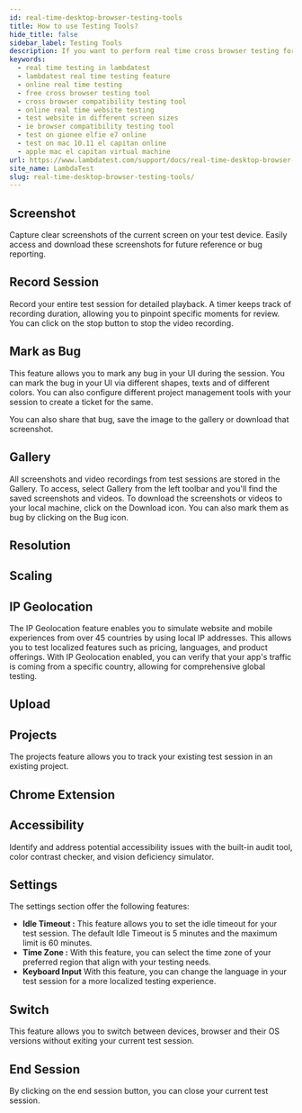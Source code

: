 ```yaml
---
id: real-time-desktop-browser-testing-tools
title: How to use Testing Tools?
hide_title: false
sidebar_label: Testing Tools
description: If you want to perform real time cross browser testing for your website on LambdaTest using the desktop.
keywords:
  - real time testing in lambdatest
  - lambdatest real time testing feature
  - online real time testing
  - free cross browser testing tool
  - cross browser compatibility testing tool
  - online real time website testing
  - test website in different screen sizes
  - ie browser compatibility testing tool
  - test on gionee elfie e7 online
  - test on mac 10.11 el capitan online
  - apple mac el capitan virtual machine
url: https://www.lambdatest.com/support/docs/real-time-desktop-browser-testing-tools/
site_name: LambdaTest
slug: real-time-desktop-browser-testing-tools/
---
```


<script type="application/ld+json"
      dangerouslySetInnerHTML={{ __html: JSON.stringify({
       "@context": "https://schema.org",
        "@type": "BreadcrumbList",
        "itemListElement": [{
          "@type": "ListItem",
          "position": 1,
          "name": "LambdaTest",
          "item": "https://www.lambdatest.com"
        },{
          "@type": "ListItem",
          "position": 2,
          "name": "Support",
          "item": "https://www.lambdatest.com/support/docs/"
        },{
          "@type": "ListItem",
          "position": 3,
          "name": "Real Time Desktop Browser Testing",
          "item": "https://www.lambdatest.com/support/docs/real-time-desktop-browser-testing-tools/"
        }]
      })
    }}
></script>

## Screenshot
Capture clear screenshots of the current screen on your test device. Easily access and download these screenshots for future reference or bug reporting.

## Record Session
Record your entire test session for detailed playback. A timer keeps track of recording duration, allowing you to pinpoint specific moments for review. You can click on the stop button to stop the video recording.

## Mark as Bug
This feature allows you to mark any bug in your UI during the session. You can mark the bug in your UI via different shapes, texts and of different colors. You can also configure different project management tools with your session to create a ticket for the same.

You can also share that bug, save the image to the gallery or download that screenshot.

## Gallery
All screenshots and video recordings from test sessions are stored in the Gallery. To access, select Gallery from the left toolbar and you'll find the saved screenshots and videos. To download the screenshots or videos to your local machine, click on the Download icon. You can also mark them as bug by clicking on the Bug icon.

## Resolution

## Scaling
 
## IP Geolocation
The IP Geolocation feature enables you to simulate website and mobile experiences from over 45 countries by using local IP addresses. This allows you to test localized features such as pricing, languages, and product offerings. With IP Geolocation enabled, you can verify that your app's traffic is coming from a specific country, allowing for comprehensive global testing.

## Upload

## Projects
The projects feature allows you to track your existing test session in an existing project.

## Chrome Extension

## Accessibility
Identify and address potential accessibility issues with the built-in audit tool, color contrast checker, and vision deficiency simulator.

## Settings
The settings section offer the following features:
- **Idle Timeout :** This feature allows you to set the idle timeout for your test session. The default Idle Timeout is 5 minutes and the maximum limit is 60 minutes.
- **Time Zone :** With this feature, you can select the time zone of your preferred region that align with your testing needs.
- **Keyboard Input** With this feature, you can change the language in your test session for a more localized testing experience.
 
## Switch
This feature allows you to switch between devices, browser and their OS versions without exiting your current test session.

## End Session
By clicking on the end session button, you can close your current test session.
